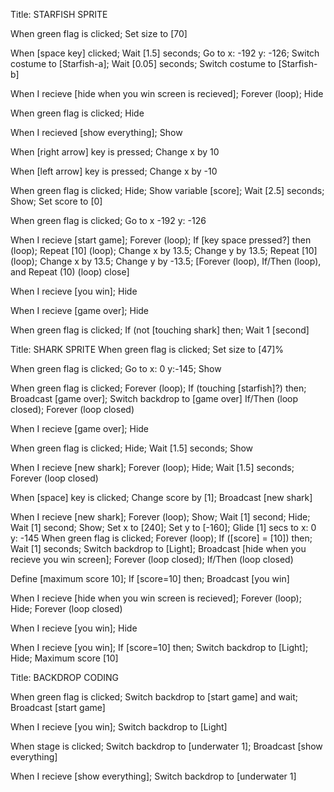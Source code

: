 Title: STARFISH SPRITE

When green flag is clicked;
	Set size to [70]

When [space key] clicked;
	Wait [1.5] seconds;
	Go to x: -192 y: -126;
		Switch costume to [Starfish-a];
		Wait [0.05] seconds;
	Switch costume to [Starfish-b]

When I recieve [hide when you win screen is recieved];
	Forever (loop);
	Hide 

When green flag is clicked;
	Hide

When I recieved [show everything]; 
	Show 

When [right arrow] key is pressed; 
	Change x by 10

When [left arrow] key is pressed; 
	Change x by -10

When green flag is clicked;
	Hide;
	Show variable [score];
Wait [2.5] seconds;
Show;
Set score to [0]

When green flag is clicked;
Go to x -192 y: -126

When I recieve [start game];
Forever (loop); 
If [key space pressed?] then (loop); 
Repeat [10] (loop); 
	Change x by 13.5;
	Change y by 13.5;
Repeat [10] (loop); 
	Change x by 13.5;
	Change y by -13.5;
[Forever (loop), If/Then (loop), and Repeat (10) (loop) close]

When I recieve [you win]; 
	Hide

When I recieve [game over];
	Hide

When green flag is clicked;
	If (not [touching shark] then;
	Wait 1 [second] 

Title: SHARK SPRITE
When green flag is clicked;
	Set size to [47]%

When green flag is clicked;
	Go to x: 0 y:-145;
	Show

When green flag is clicked;
Forever (loop);
 	If (touching [starfish]?) then;
Broadcast [game over];
	Switch backdrop to [game over]
	If/Then (loop closed);
Forever (loop closed) 

When I recieve [game over];
	Hide 

When green flag is clicked;
	Hide;
Wait [1.5] seconds;
Show

When I recieve [new shark];
Forever (loop);
Hide;
Wait [1.5] seconds;
Forever (loop closed)

When [space] key is clicked;
	Change score by [1];
	Broadcast [new shark]

When I recieve [new shark];
	Forever (loop);
	Show;
Wait [1] second;
	Hide;
Wait [1] second;
Show;
Set x to [240];
Set y to [-160];
Glide [1] secs to x: 0 y: -145
When green flag is clicked;
Forever (loop);
If ([score] =  [10]) then;
Wait [1] seconds;
	Switch backdrop to [Light];
	Broadcast [hide when you recieve you win screen];
Forever (loop closed);
	If/Then (loop closed)

Define [maximum score 10];
	If [score=10] then;
	Broadcast [you win]

When I recieve [hide when you win screen is recieved];
	Forever (loop);
	Hide;
Forever (loop closed)

When I recieve [you win];
Hide

When I recieve [you win];
If [score=10] then;
Switch backdrop to [Light];
Hide;
Maximum score [10]

Title: BACKDROP CODING  

When green flag is clicked;
	Switch backdrop to [start game] and wait;
	Broadcast [start game]

When I recieve [you win];
	Switch backdrop to [Light]

When stage is clicked; 
	Switch backdrop to [underwater 1];
	Broadcast [show everything]

When I recieve [show everything];
	Switch backdrop to [underwater 1]
